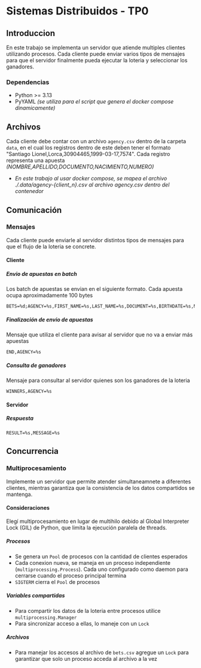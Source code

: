 # Sistemas Distribuidos - TP0

## Introduccion

En este trabajo se implementa un servidor que atiende multiples clientes utilizando procesos. Cada cliente puede enviar varios tipos de mensajes para que el servidor finalmente pueda ejecutar la loteria y seleccionar los ganadores.

### Dependencias

- Python >= 3.13
- PyYAML _(se utiliza para el script que genera el docker compose dinamicamente)_

## Archivos

Cada cliente debe contar con un archivo `agency.csv` dentro de la carpeta `data`, en el cual los registros dentro de este deben tener el formato "Santiago Lionel,Lorca,30904465,1999-03-17,7574". Cada registro representa una apuesta _(NOMBRE,APELLIDO,DOCUMENTO,NACIMIENTO,NUMERO)_

- _En este trabajo al usar docker compose, se mapea el archivo ./.data/agency-{client_n}.csv al archivo agency.csv dentro del contenedor_

## Comunicación

### Mensajes

Cada cliente puede enviarle al servidor distintos tipos de mensajes para que el flujo de la loteria se concrete.

#### Cliente

##### Envio de apuestas en batch

Los batch de apuestas se envian en el siguiente formato. Cada apuesta ocupa aproximadamente 100 bytes

```
BETS=%d;AGENCY=%s,FIRST_NAME=%s,LAST_NAME=%s,DOCUMENT=%s,BIRTHDATE=%s,NUMBER=%s;...
```

##### Finalización de envio de apuestas

Mensaje que utiliza el cliente para avisar al servidor que no va a enviar más apuestas

```
END,AGENCY=%s
```

##### Consulta de ganadores

Mensaje para consultar al servidor quienes son los ganadores de la loteria

```
WINNERS,AGENCY=%s
```

#### Servidor

##### Respuesta

```
RESULT=%s,MESSAGE=%s
```

## Concurrencia

### Multiprocesamiento

Implemente un servidor que permite atender simultaneamnete a diferentes clientes, mientras garantiza que la consistencia de los datos compartidos se mantenga.

#### Consideraciones

Elegí multiprocesamiento en lugar de multihilo debido al Global Interpreter Lock (GIL) de Python, que limita la ejecución paralela de threads.

##### Procesos

- Se genera un `Pool` de procesos con la cantidad de clientes esperados
- Cada conexion nueva, se maneja en un proceso independiente (`multiprocessing.Process`). Cada uno configurado como daemon para cerrarse cuando el proceso principal termina
- `SIGTERM` cierra el `Pool` de procesos

##### Variables compartidas

- Para compartir los datos de la loteria entre procesos utilice `multiprocessing.Manager`
- Para sincronizar acceso a ellas, lo maneje con un `Lock`

##### Archivos

- Para manejar los accesos al archivo de `bets.csv` agregue un `Lock` para garantizar que solo un proceso acceda al archivo a la vez
